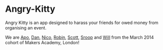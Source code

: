 Angry-Kitty
===========

Angry Kitty is an app designed to harass your friends for owed money from organising an event.

We are [Apo], [Dan], [Nico], [Robin], [Scott], [Sroop] and [Will] from the March 2014 cohort of Makers Academy, London!

[Will]:https://github.com/willhall88
[Sroop]:https://github.com/sroop
[Robin]:https://github.com/robindoble
[Scott]:https://github.com/Scott123454
[Apo]:https://github.com/apostoiis
[Nico]:https://github.com/NicoSa
[Dan]:https://github.com/danldb